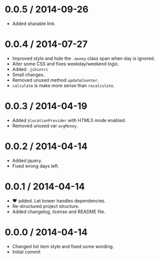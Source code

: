0.0.5 / 2014-09-26
==================
 * Added sharable link.


0.0.4 / 2014-07-27
==================

 * Improved style and hide the `.money` class span when day is ignored.
 * Alter some CSS and fixes weekday/weekend logic.
 * Added `.jshintrc`
 * Small changes.
 * Removed unused method `updateCounter`.
 * `calculate` is make more sense than `recalculate`.

0.0.3 / 2014-04-19
==================
 * Added `$locationProvider` with HTML5 mode enabled.
 * Removed unused var `avgMoney`.


0.0.2 / 2014-04-14
==================

 * Added jquery.
 * Fixed wrong days left.

0.0.1 / 2014-04-14
==================

 *  :heart: added. Let bower handles dependencies.
 * Re-structured project structure.
 * Added changelog, license and README file.

0.0.0 / 2014-04-14
==================

 * Changed list item style and fixed some wording.
 * Initial commit
